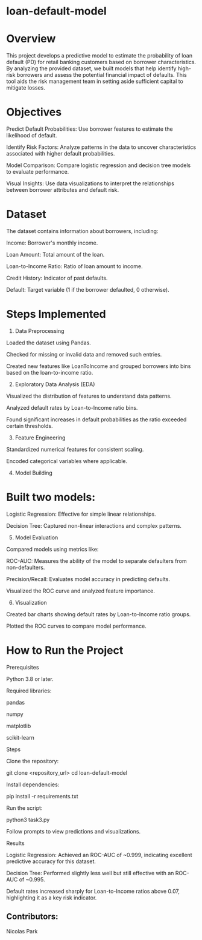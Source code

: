 # loan-default-model
# Overview

This project develops a predictive model to estimate the probability of loan default (PD) for retail banking customers based on borrower characteristics. By analyzing the provided dataset, we built models that help identify high-risk borrowers and assess the potential financial impact of defaults. This tool aids the risk management team in setting aside sufficient capital to mitigate losses.

# Objectives

Predict Default Probabilities: Use borrower features to estimate the likelihood of default.

Identify Risk Factors: Analyze patterns in the data to uncover characteristics associated with higher default probabilities.

Model Comparison: Compare logistic regression and decision tree models to evaluate performance.

Visual Insights: Use data visualizations to interpret the relationships between borrower attributes and default risk.

# Dataset

The dataset contains information about borrowers, including:

Income: Borrower's monthly income.

Loan Amount: Total amount of the loan.

Loan-to-Income Ratio: Ratio of loan amount to income.

Credit History: Indicator of past defaults.

Default: Target variable (1 if the borrower defaulted, 0 otherwise).

# Steps Implemented

1. Data Preprocessing

Loaded the dataset using Pandas.

Checked for missing or invalid data and removed such entries.

Created new features like LoanToIncome and grouped borrowers into bins based on the loan-to-income ratio.

2. Exploratory Data Analysis (EDA)

Visualized the distribution of features to understand data patterns.

Analyzed default rates by Loan-to-Income ratio bins.

Found significant increases in default probabilities as the ratio exceeded certain thresholds.

3. Feature Engineering

Standardized numerical features for consistent scaling.

Encoded categorical variables where applicable.

4. Model Building

# Built two models:

Logistic Regression: Effective for simple linear relationships.

Decision Tree: Captured non-linear interactions and complex patterns.

5. Model Evaluation

Compared models using metrics like:

ROC-AUC: Measures the ability of the model to separate defaulters from non-defaulters.

Precision/Recall: Evaluates model accuracy in predicting defaults.

Visualized the ROC curve and analyzed feature importance.

6. Visualization

Created bar charts showing default rates by Loan-to-Income ratio groups.

Plotted the ROC curves to compare model performance.

# How to Run the Project

Prerequisites

Python 3.8 or later.

Required libraries:

pandas

numpy

matplotlib

scikit-learn

Steps

Clone the repository:

git clone <repository_url>
cd loan-default-model

Install dependencies:

pip install -r requirements.txt

Run the script:

python3 task3.py

Follow prompts to view predictions and visualizations.

Results

Logistic Regression: Achieved an ROC-AUC of ~0.999, indicating excellent predictive accuracy for this dataset.

Decision Tree: Performed slightly less well but still effective with an ROC-AUC of ~0.995.

Default rates increased sharply for Loan-to-Income ratios above 0.07, highlighting it as a key risk indicator.

## Contributors: 
Nicolas Park
